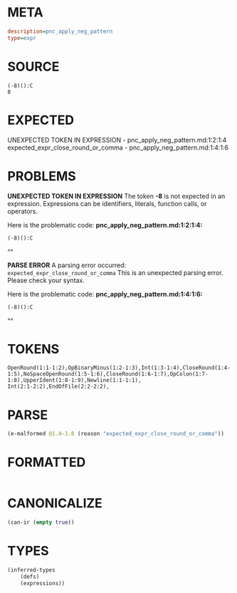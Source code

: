 # META
~~~ini
description=pnc_apply_neg_pattern
type=expr
~~~
# SOURCE
~~~roc
(-8)():C
8
~~~
# EXPECTED
UNEXPECTED TOKEN IN EXPRESSION - pnc_apply_neg_pattern.md:1:2:1:4
expected_expr_close_round_or_comma - pnc_apply_neg_pattern.md:1:4:1:6
# PROBLEMS
**UNEXPECTED TOKEN IN EXPRESSION**
The token **-8** is not expected in an expression.
Expressions can be identifiers, literals, function calls, or operators.

Here is the problematic code:
**pnc_apply_neg_pattern.md:1:2:1:4:**
```roc
(-8)():C
```
 ^^


**PARSE ERROR**
A parsing error occurred: `expected_expr_close_round_or_comma`
This is an unexpected parsing error. Please check your syntax.

Here is the problematic code:
**pnc_apply_neg_pattern.md:1:4:1:6:**
```roc
(-8)():C
```
   ^^


# TOKENS
~~~zig
OpenRound(1:1-1:2),OpBinaryMinus(1:2-1:3),Int(1:3-1:4),CloseRound(1:4-1:5),NoSpaceOpenRound(1:5-1:6),CloseRound(1:6-1:7),OpColon(1:7-1:8),UpperIdent(1:8-1:9),Newline(1:1-1:1),
Int(2:1-2:2),EndOfFile(2:2-2:2),
~~~
# PARSE
~~~clojure
(e-malformed @1.4-1.6 (reason "expected_expr_close_round_or_comma"))
~~~
# FORMATTED
~~~roc

~~~
# CANONICALIZE
~~~clojure
(can-ir (empty true))
~~~
# TYPES
~~~clojure
(inferred-types
	(defs)
	(expressions))
~~~

